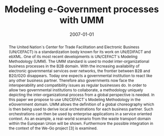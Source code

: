 ---
abstract: The United Nation´s Center for Trade Facilitation and Electronic Business
  (UN/CEFACT) is a standardization body known for its work on UN/EDIFACT and ebXML.
  One of its most recent developments is UN/CEFACT´s Modeling Methodology (UMM). The
  UMM standard is used to model inter-organizational business processes in the B2B
  domain. With the increasing availability of electronic governmental services over
  networks, the frontier between B2B and B2G/G2G disappears. Today one expects a governmental
  institution to react like any other business partner. Therefore also governments
  now face the interoperability and compatibility issues as regular businesses do.
  In order to allow two governmental institutions to collaborate, a methodology uniquely
  depicting the inter-organizational process from a global perspective is needed.
  In this paper we propose to use UN/CEFACT´s Modeling Methodology in the eGovernment
  domain. UMM allows the definition of a global choreography which is then being used
  to derive local orchestrations for each business partner. Such orchestrations can
  then be used by enterprise applications in a service oriented context. As an example,
  a real-world scenario from the waste transport domain within the European Union
  will be shown. Furthermore the possible integration in the context of the We-Go
  project [3] is examined.
authors:
- Birgit Hofreiter
- Christian Huemer
- Philipp Liegl
- Robert Mosser
- Rainer Schuster
- Marco Zapletal
date: '2007-01-01'
featured: false
links:
- name: Publik
  url: https://publik.tuwien.ac.at/showentry.php?ID=141730&lang=2
publication_types:
- '2'
publishDate: '2007-01-01'
title: Modeling e-Government processes with UMM
url_pdf: http://publik.tuwien.ac.at/files/PubDat_141730.pdf
---